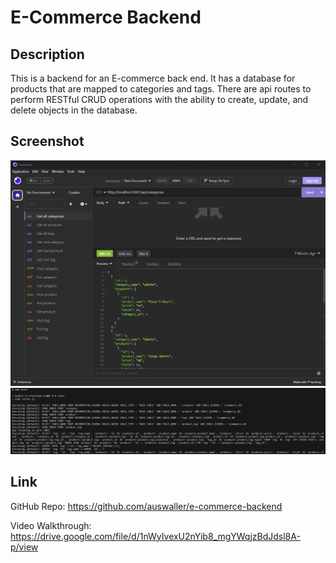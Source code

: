 # E-Commerce Backend

## Description

This is a backend for an E-commerce back end. It has a database for products that are mapped to categories and tags. There are api routes to perform RESTful CRUD operations with the ability to create, update, and delete objects in the database.

## Screenshot

![Screenshot of the insomnia routes](./assets/images/Screenshot.png)
![Screenshot of the server running in the terminal](./assets/images/Screenshot2.png)

## Link

GitHub Repo:
https://github.com/auswaller/e-commerce-backend

Video Walkthrough:
https://drive.google.com/file/d/1nWyIvexU2nYib8_mgYWqjzBdJdsl8A-p/view